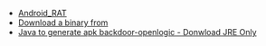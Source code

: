 
- [Android_RAT](https://github.com/AhMyth/AhMyth-Android-RAT)
- [Download a binary from](https://github.com/AhMyth/AhMyth-Android-RAT/releases)
- [Java to generate apk backdoor-openlogic - Donwload JRE Only](https://www.openlogic.com/openjdk-downloads)
